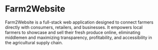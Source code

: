 # Farm2Website
Farm2Website is a full-stack web application designed to connect farmers directly with consumers, retailers, and businesses. It empowers local farmers to showcase and sell their fresh produce online, eliminating middlemen and maximizing transparency, profitability, and accessibility in the agricultural supply chain.
